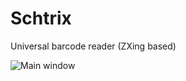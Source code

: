 # Schtrix
Universal barcode reader (ZXing based)

![Main window](https://cloud.githubusercontent.com/assets/11328666/17249159/434276e2-55a7-11e6-8839-f05a4546fc59.jpg)
